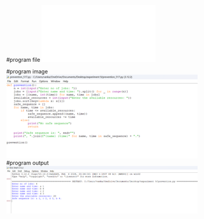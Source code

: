 #program file
![program file](prevention_517.py)

#program image
![program image](prevention_program.png)
#program output
![program output](prevention_output.png)




